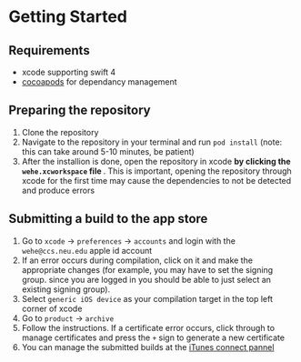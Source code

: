 # Getting Started

## Requirements

 * xcode supporting swift 4
 * [cocoapods](https://cocoapods.org/) for dependancy management

 ## Preparing the repository

 1. Clone the repository
 1. Navigate to the repository in your terminal and run `pod install` (note: this can take around 5-10 minutes, be patient)
 1. After the installion is done, open the repository in xcode <b> by clicking the `wehe.xcworkspace` file </b>. This is important, opening the repository through xcode for the first time may cause the dependencies to not be detected and produce errors

 ## Submitting a build to the app store

 1. Go to `xcode` -> `preferences` -> `accounts` and login with the `wehe@ccs.neu.edu` apple id account
 1.  If an error occurs during compilation, click on it and make the appropriate changes (for example, you may have to set the signing group. since you are logged in you should be able to just select an existing signing group). 
 1.  Select `generic iOS device` as your compilation target in the top left corner of xcode
 1.  Go to `product` -> `archive`
 1.  Follow the instructions. If a certificate error occurs, click through to manage certificates and press the `+` sign to generate a new certificate
 1.  You can manage the submitted builds at the [iTunes connect pannel](https://itunesconnect.apple.com/)